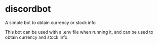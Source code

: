 # discordbot
A simple bot to obtain currency or stock info

This bot can be used with a .env file when running it, and can be used to obtain currency and stock info.
